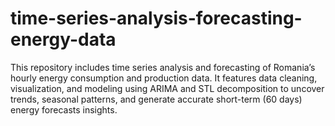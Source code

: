 # time-series-analysis-forecasting-energy-data
This repository includes time series analysis and forecasting of Romania’s hourly energy consumption and production data. It features data cleaning, visualization, and modeling using ARIMA and STL decomposition to uncover trends, seasonal patterns, and generate accurate short-term (60 days) energy forecasts insights.
